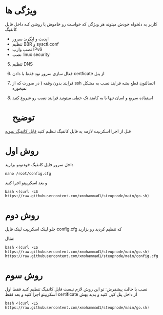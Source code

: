 # ویژگی ها
کاربر به دلخواه خودش میتونه هر ویژگی که خواست رو خاموش یا روشن کنه داخل فایل کانفیگ
- اپدیت و اپگرید سرور
- تنظیم BBR و sysctl.conf
- نصب وارپ IPv6
- نصب linux security
5. تنظیم DNS
6. فعال سازی سرور نود فقط با دادن certficate از پنل
7. فرایند بدون وقفه ( در صورت که از ssh اتصالتون قطع بشه فرایند نصب به مشکل نمیخوره
8. استفاده سریع و اسان تنها با یه کامند تک خطی میتونید فرایند نصب رو شروع کنید

   # توضیح
قبل از اجرا اسکریپت لازمه یه فایل کانفیگ تنظیم کنید [فایل کانفیگ نمونه](https://github.com/xmohammad1/steupnode/blob/main/config.cfg)
# روش اول
داخل سرور فایل کانفیگ خودتونو بزارید
```
nano /root/config.cfg
```
و بعد اسکریپتو اجرا کنید
```
bash <(curl -LS https://raw.githubusercontent.com/xmohammad1/steupnode/main/go.sh)
```

# روش دوم
 جلو لینک اسکریپت لینک فایل config.cfg که تنظیم کردید رو بزارید


 مثال:
```
bash <(curl -LS https://raw.githubusercontent.com/xmohammad1/steupnode/main/go.sh) https://raw.githubusercontent.com/xmohammad1/steupnode/main/config.cfg
```
# روش سوم
نصب با حالت پیشفرض: تو این روش لازم نیست فایل کانفیگ تنظیم کنید فقط
اول اسکریپتو اجرا کنید و بعد فقط certificate از داخل پنل کپی کنید و بدید بهش
```
bash <(curl -LS https://raw.githubusercontent.com/xmohammad1/steupnode/main/go.sh)
```
